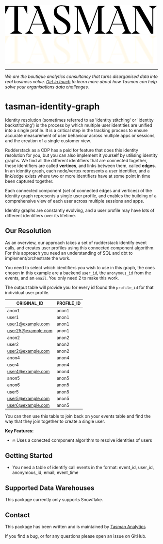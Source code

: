 [![tasman_logo][tasman_wordmark_black]][tasman_website_light_mode]
[![tasman_logo][tasman_wordmark_cream]][tasman_website_dark_mode]

---
*We are the boutique analytics consultancy that turns disorganised data into real business value. [Get in touch][tasman_contact] to learn more about how Tasman can help solve your organisations data challenges.*

# tasman-identity-graph
Identity resolution (sometimes referred to as 'identity stitching' or 'identity backstitching') is the process by which multiple user identities are unified into a single profile. It is a critical step in the tracking process to ensure accurate measurement of user behaviour across multiple apps or sessions, and the creation of a single customer view.

Rudderstack as a CDP has a paid for feature that does this identity resolution for you, but you can also implement it yourself by utilising identity graphs. We find all the different identifiers that are connected together, these identifiers are called **vertices**, and links between them, called **edges**. In an identity graph, each node/vertex represents a user identifier, and a link/edge exists where two or more identifiers have at some point in time been captured together.

Each connected component (set of connected edges and vertices) of the identity graph represents a single user profile, and enables the building of a comprehensive view of each user across multiple sessions and apps.

Identity graphs are constantly evolving, and a user profile may have lots of different identifiers over its lifetime.

## Our Resolution

As an overview, our approach takes a set of rudderstack identify event calls, and creates user profiles using this connected component algorithm. For this approach you need an understanding of SQL and dbt to implement/orchestrate the work.

You need to select which identifiers you wish to use in this graph, the ones chosen in this example are a backend `user_id`, the `anonymous_id` from the events, and an `email`.  You only need 2 to make this work.

The output table will provide you for every id found the `profile_id` for that individual user profile. 

| ORIGINAL_ID | PROFILE_ID |
| --- | --- |
| anon1 | anon1 |
| user1 | anon1 |
| user1@example.com | anon1 |
| user25@example.com | anon1 |
| anon2 | anon2 |
| user2 | anon2 |
| user2@example.com | anon2 |
| anon4 | anon4 |
| user4 | anon4 |
| user4@example.com | anon4 |
| anon5 | anon5 |
| anon6 | anon5 |
| user5 | anon5 |
| user5@example.com | anon5 |
| user6@example.com | anon5 |

You can then use this table to join back on your events table and find the way that they join together to create a single user.

**Key Features:**
- 🔥 Uses a conected component algorithm to resolve identities of users

## Getting Started
- You need a table of identify call events in the format: 
    event_id, user_id, anonymous_id, email, event_time

## Supported Data Warehouses
This package currently only supports Snowflake.

## Contact
This package has been written and is maintained by [Tasman Analytics][tasman_contact]

If you find a bug, or for any questions please open an issue on GitHub.

<!---
The links below need updating with the package name for utm_campaign
--->

[tasman_website_dark_mode]: https://tasman.ai?utm_source=github&utm_medium=internal-referral&utm_campaign=tasman-identity-graph#gh-dark-mode-only
[tasman_website_light_mode]: https://tasman.ai?utm_source=github&utm_medium=internal-referral&utm_campaign=tasman-identity-graph#gh-light-mode-only
[tasman_contact]: https://tasman.ai/contact?utm_source=github&utm_medium=internal-referral&utm_campaign=tasman-identity-graph
[tasman_wordmark_cream]: https://raw.githubusercontent.com/TasmanAnalytics/.github/master/images/tasman_wordmark_cream_500.png#gh-dark-mode-only
[tasman_wordmark_black]: https://raw.githubusercontent.com/TasmanAnalytics/.github/master/images/tasman_wordmark_black_500.png#gh-light-mode-only